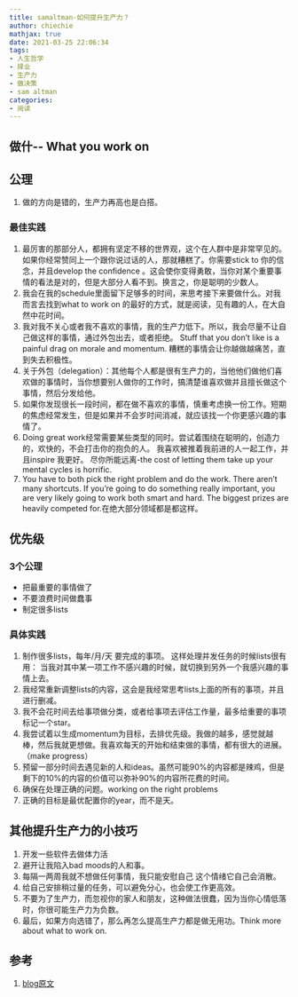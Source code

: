 ```yaml
---
title: samaltman-如何提升生产力？
author: chiechie
mathjax: true
date: 2021-03-25 22:06:34
tags:
- 人生哲学
- 择业
- 生产力
- 做决策
- sam altman
categories:
- 阅读
---
```


## 做什-- What you work on

## 公理
1. 做的方向是错的，生产力再高也是白搭。


### 最佳实践
1. 最厉害的那部分人，都拥有坚定不移的世界观，这个在人群中是非常罕见的。如果你经常赞同上一个跟你说过话的人，那就糟糕了。你需要stick to 你的信念，并且develop the confidence 。这会使你变得勇敢，当你对某个重要事情的看法是对的，但是大部分人看不到。换言之，你是聪明的少数人。
2. 我会在我的schedule里面留下足够多的时间，来思考接下来要做什么。对我而言去找到what to work on 的最好的方式，就是阅读，见有趣的人，在大自然中花时间。
3. 我对我不关心或者我不喜欢的事情，我的生产力低下。所以，我会尽量不让自己做这样的事情，通过外包出去，或者拒绝。
 Stuff that you don’t like is a painful drag on morale and momentum. 糟糕的事情会让你越做越痛苦，直到失去积极性。
4. 关于外包（delegation）：其他每个人都是很有生产力的，当他他们做他们喜欢做的事情时，当你想要别人做你的工作时，搞清楚谁喜欢做并且擅长做这个事情，然后分发给他。
5. 如果你发现很长一段时间，都在做不喜欢的事情，慎重考虑换一份工作。短期的焦虑经常发生，但是如果并不会岁时间消减，就应该找一个你更感兴趣的事情了。
6. Doing great work经常需要某些类型的同时。尝试着围绕在聪明的，创造力的，欢快的，不会打击你的抱负的人。
我喜欢被推着我前进的人一起工作，并且inspire 我更好。
   尽你所能远离-the cost of letting them take up your mental cycles is horrific. 
7. You have to both pick the right problem and do the work.  There aren’t many shortcuts.  If you’re going to do something really important, you are very likely going to work both smart and hard.  The biggest prizes are heavily competed for.在绝大部分领域都是都这样。
   

## 优先级

### 3个公理
- 把最重要的事情做了
- 不要浪费时间做蠢事
- 制定很多lists

### 具体实践
1. 制作很多lists，每年/月/天 要完成的事项。
 这样处理并发任务的时候lists很有用： 当我对其中某一项工作不感兴趣的时候，就切换到另外一个我感兴趣的事情上去。
2. 我经常重新调整lists的内容，这会是我经常思考lists上面的所有的事项，并且进行删减。
3. 我不会花时间去给事项做分类，或者给事项去评估工作量，最多给重要的事项标记一个star。
4. 我尝试着以生成momentum为目标，去排优先级。我做的越多，感觉就越棒，然后我就更想做。我喜欢每天的开始和结束做的事情，都有很大的进展。（make progress）
5. 预留一部分时间去遇见新的人和ideas。虽然可能90%的内容都是辣鸡，但是剩下的10%的内容的价值可以弥补90%的内容所花费的时间。
6. 确保在处理正确的问题。working on the right problems
7. 正确的目标是最优配置你的year，而不是天。



## 其他提升生产力的小技巧
1. 开发一些软件去做体力活
2. 避开让我陷入bad moods的人和事。
3. 每隔一两周我就不想做任何事情，我只能安慰自己 这个情绪它自己会消散。
4. 给自己安排稍过量的任务，可以避免分心，也会使工作更高效。
5. 不要为了生产力，而忽视你的家人和朋友，这种做法很蠢，因为当你心情低落时，你很可能生产力为负数。
6. 最后，如果方向选错了，那么再怎么提高生产力都是做无用功。Think more about what to work on.


## 参考

1. [blog原文](https://blog.samaltman.com/productivity)